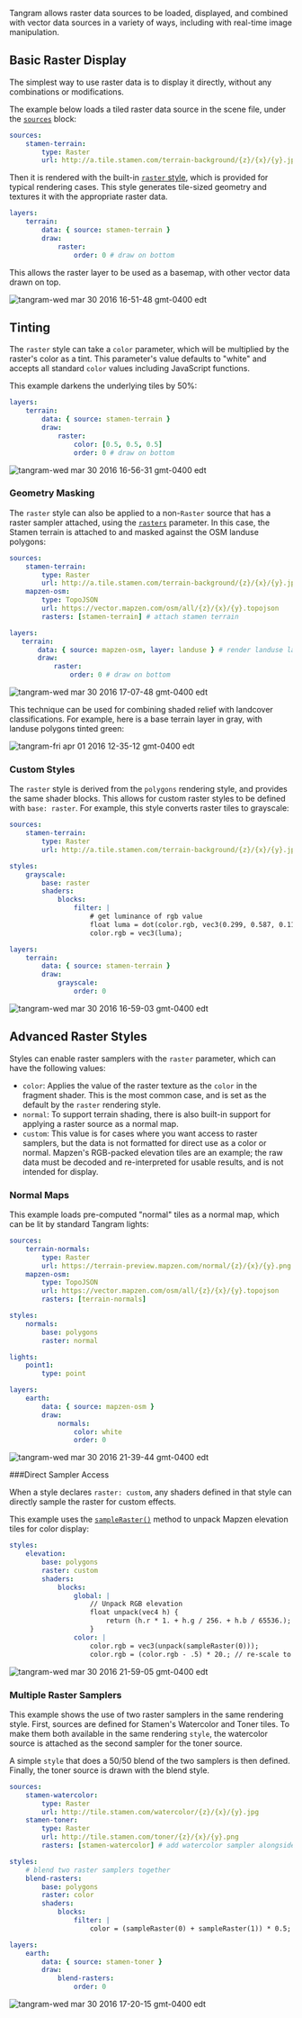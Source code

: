 Tangram allows raster data sources to be loaded, displayed, and combined with vector data sources in a variety of ways, including with real-time image manipulation.

## Basic Raster Display

The simplest way to use raster data is to display it directly, without any combinations or modifications.

The example below loads a tiled raster data source in the scene file, under the [`sources`](sources.md) block:

```yaml
sources:
    stamen-terrain:
        type: Raster
        url: http://a.tile.stamen.com/terrain-background/{z}/{x}/{y}.jpg
```

Then it is rendered with the built-in [`raster` style](styles.md#raster), which is provided for typical rendering cases. This style generates tile-sized geometry and textures it with the appropriate raster data.

```yaml
layers:
    terrain:
        data: { source: stamen-terrain }
        draw:
            raster:
                order: 0 # draw on bottom
```

This allows the raster layer to be used as a basemap, with other vector data drawn on top.

![tangram-wed mar 30 2016 16-51-48 gmt-0400 edt](https://cloud.githubusercontent.com/assets/16733/14157176/e57c96dc-f697-11e5-9c6d-c1a47f8e4d1d.png)

## Tinting

The `raster` style can take a `color` parameter, which will be multiplied by the raster's color as a tint. This parameter's value defaults to "white" and accepts all standard `color` values including JavaScript functions.

This example darkens the underlying tiles by 50%:

```yaml
layers:
    terrain:
        data: { source: stamen-terrain }
        draw:
            raster:
                color: [0.5, 0.5, 0.5]
                order: 0 # draw on bottom
```

![tangram-wed mar 30 2016 16-56-31 gmt-0400 edt](https://cloud.githubusercontent.com/assets/16733/14157295/64e6683a-f698-11e5-9171-75adc131243f.png)

### Geometry Masking

The `raster` style can also be applied to a non-`Raster` source that has a raster sampler attached, using the [`rasters`](sources.md#rasters) parameter. In this case, the Stamen terrain is attached to and masked against the OSM landuse polygons:

```yaml
sources:
    stamen-terrain:
        type: Raster
        url: http://a.tile.stamen.com/terrain-background/{z}/{x}/{y}.jpg
    mapzen-osm:
        type: TopoJSON
        url: https://vector.mapzen.com/osm/all/{z}/{x}/{y}.topojson
        rasters: [stamen-terrain] # attach stamen terrain

layers:
   terrain:
       data: { source: mapzen-osm, layer: landuse } # render landuse layer from vector data source
       draw:
           raster:
               order: 0 # draw on bottom
```

![tangram-wed mar 30 2016 17-07-48 gmt-0400 edt](https://cloud.githubusercontent.com/assets/16733/14157713/52108590-f69a-11e5-8553-361a7893e257.png)

This technique can be used for combining shaded relief with landcover classifications. For example, here is a base terrain layer in gray, with landuse polygons tinted green:

![tangram-fri apr 01 2016 12-35-12 gmt-0400 edt](https://cloud.githubusercontent.com/assets/16733/14213503/4b24aa5a-f806-11e5-8bbc-ba3d61f33bed.png)

### Custom Styles

The `raster` style is derived from the `polygons` rendering style, and provides the same shader blocks. This allows for custom raster styles to be defined with `base: raster`. For example, this style converts raster tiles to grayscale:

```yaml
sources:
    stamen-terrain:
        type: Raster
        url: http://a.tile.stamen.com/terrain-background/{z}/{x}/{y}.jpg

styles:
    grayscale:
        base: raster
        shaders:
            blocks:
                filter: |
                    # get luminance of rgb value
                    float luma = dot(color.rgb, vec3(0.299, 0.587, 0.114));
                    color.rgb = vec3(luma);

layers:
    terrain:
        data: { source: stamen-terrain }
        draw:
            grayscale:
                order: 0
```



![tangram-wed mar 30 2016 16-59-03 gmt-0400 edt](https://cloud.githubusercontent.com/assets/16733/14157381/b90ec916-f698-11e5-8697-5e99a66faf23.png)

## Advanced Raster Styles

Styles can enable raster samplers with the `raster` parameter, which can have the following values:

- `color`: Applies the value of the raster texture as the `color` in the fragment shader. This is the most common case, and is set as the default by the `raster` rendering style.
- `normal`: To support terrain shading, there is also built-in support for applying a raster source as a normal map.
- `custom`: This value is for cases where you want access to raster samplers, but the data is not formatted for direct use as a color or normal. Mapzen's RGB-packed elevation tiles are an example; the raw data must be decoded and re-interpreted for usable results, and is not intended for display.

### Normal Maps

This example loads pre-computed "normal" tiles as a normal map, which can be lit by standard Tangram lights:

```yaml
sources:
    terrain-normals:
        type: Raster
        url: https://terrain-preview.mapzen.com/normal/{z}/{x}/{y}.png
    mapzen-osm:
        type: TopoJSON
        url: https://vector.mapzen.com/osm/all/{z}/{x}/{y}.topojson
        rasters: [terrain-normals]

styles:
    normals:
        base: polygons
        raster: normal

lights:
    point1:
        type: point

layers:
    earth:
        data: { source: mapzen-osm }
        draw:
            normals:
                color: white
                order: 0
```

![tangram-wed mar 30 2016 21-39-44 gmt-0400 edt](https://cloud.githubusercontent.com/assets/16733/14163150/7bff64d6-f6c0-11e5-9c22-555d8075b8dd.png)

###Direct Sampler Access

When a style declares `raster: custom`, any shaders defined in that style can directly sample the raster for custom effects.

This example uses the [`sampleRaster()`](styles.md#raster) method to unpack Mapzen elevation tiles for color display:

```yaml
styles:
    elevation:
        base: polygons
        raster: custom
        shaders: 
            blocks:
                global: |
                    // Unpack RGB elevation
                    float unpack(vec4 h) {
                        return (h.r * 1. + h.g / 256. + h.b / 65536.);
                    }
                color: |
                    color.rgb = vec3(unpack(sampleRaster(0)));
                    color.rgb = (color.rgb - .5) * 20.; // re-scale to a visible range for contrast
```

![tangram-wed mar 30 2016 21-59-05 gmt-0400 edt](https://cloud.githubusercontent.com/assets/16733/14163364/a9429a10-f6c2-11e5-81c7-c0561e5919be.png)

### Multiple Raster Samplers

This example shows the use of two raster samplers in the same rendering style. First, sources are defined for Stamen's Watercolor and Toner tiles. To make them both available in the same rendering `style`, the watercolor source is attached as the second sampler for the toner source.

A simple `style` that does a 50/50 blend of the two samplers is then defined. Finally, the toner source is drawn with the blend style.

```yaml
sources:
    stamen-watercolor:
        type: Raster
        url: http://tile.stamen.com/watercolor/{z}/{x}/{y}.jpg
    stamen-toner:
        type: Raster
        url: http://tile.stamen.com/toner/{z}/{x}/{y}.png
        rasters: [stamen-watercolor] # add watercolor sampler alongside toner

styles:
    # blend two raster samplers together
    blend-rasters:
        base: polygons
        raster: color
        shaders:
            blocks:
                filter: |
                    color = (sampleRaster(0) + sampleRaster(1)) * 0.5;

layers:
    earth:
        data: { source: stamen-toner }
        draw:
            blend-rasters:
                order: 0
```

![tangram-wed mar 30 2016 17-20-15 gmt-0400 edt](https://cloud.githubusercontent.com/assets/16733/14158040/074abc0e-f69c-11e5-9cc5-a2852f24b46d.png)

